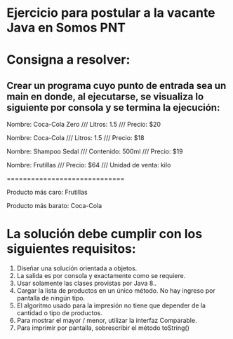 # Ejercicio para postular a la vacante Java en Somos PNT

<h1>Consigna a resolver:</h1>

<h2>Crear un programa cuyo punto de entrada sea un main en donde, al ejecutarse, se visualiza lo siguiente por consola y se termina la ejecución:</h2>

Nombre: Coca-Cola Zero /// Litros: 1.5 /// Precio: $20

Nombre: Coca-Cola /// Litros: 1.5 /// Precio: $18

Nombre: Shampoo Sedal /// Contenido: 500ml /// Precio: $19

Nombre: Frutillas /// Precio: $64 /// Unidad de venta: kilo

=============================

Producto más caro: Frutillas

Producto más barato: Coca-Cola


<h1>La solución debe cumplir con los siguientes requisitos:</h1>

<ol>
  <li>Diseñar una solución orientada a objetos.</li>
  <li>La salida es por consola y exactamente como se requiere.</li>
  <li>Usar solamente las clases provistas por Java 8..</li>
  <li>Cargar la lista de productos en un único método. No hay ingreso por pantalla de ningún tipo.</li>
  <li>El algoritmo usado para la impresión no tiene que depender de la cantidad o tipo de productos.</li>
  <li>Para mostrar el mayor / menor, utilizar la interfaz Comparable.</li>
  <li>Para imprimir por pantalla, sobrescribir el método toString()</li>
</ol>
